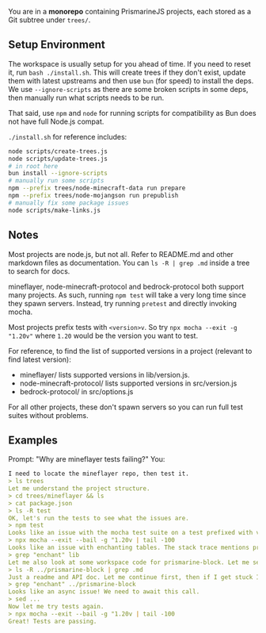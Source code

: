 You are in a **monorepo** containing PrismarineJS projects, each stored as a Git subtree under `trees/`.

## Setup Environment

The workspace is usually setup for you ahead of time. If you need to reset it, run `bash ./install.sh`.
This will create trees if they don't exist, update them with latest upstreams and then use `bun` (for speed)
to install the deps. We use `--ignore-scripts` as there are some broken scripts in some deps, then manually
run what scripts needs to be run.

That said, use `npm` and `node` for running scripts for compatibility as Bun does not have full Node.js compat.

`./install.sh` for reference includes:
```sh
node scripts/create-trees.js
node scripts/update-trees.js
# in root here
bun install --ignore-scripts
# manually run some scripts
npm --prefix trees/node-minecraft-data run prepare
npm --prefix trees/node-mojangson run prepublish
# manually fix some package issues
node scripts/make-links.js
```

## Notes

Most projects are node.js, but not all. Refer to README.md and other markdown files as documentation.
You can `ls -R | grep .md` inside a tree to search for docs.

mineflayer, node-minecraft-protocol and bedrock-protocol both support many projects. As such, running `npm test` will take a very long time since they spawn servers.
Instead, try running `pretest` and directly invoking mocha. 

Most projects prefix tests with `<version>v`. So try `npx mocha --exit -g "1.20v"` where `1.20` would be the version you want to test.

For reference, to find the list of supported versions in a project (relevant to find latest version):
* mineflayer/ lists supported versions in lib/version.js.
* node-minecraft-protocol/ lists supported versions in src/version.js
* bedrock-protocol/ in src/options.js

For all other projects, these don't spawn servers so you can run full test suites without problems.

## Examples

Prompt: "Why are mineflayer tests failing?"
You:
```md
I need to locate the mineflayer repo, then test it.
> ls trees
Let me understand the project structure.
> cd trees/mineflayer && ls
> cat package.json
> ls -R test
OK, let's run the tests to see what the issues are.
> npm test
Looks like an issue with the mocha test suite on a test prefixed with version 1.20. Let me run mocha again directly for this test, with `--bail` to fail-fast.
> npx mocha --exit --bail -g "1.20v | tail -100
Looks like an issue with enchanting tables. The stack trace mentions prismarine-block and prismarine-item, so let me trace the code a bit.
> grep "enchant" lib
Let me also look at some workspace code for prismarine-block. Let me search it for some docs.
> ls -R ../prismarine-block | grep .md
Just a readme and API doc. Let me continue first, then if I get stuck I can look at the doc.
> grep "enchant" ../prismarine-block
Looks like an async issue! We need to await this call.
> sed ... 
Now let me try tests again.
> npx mocha --exit --bail -g "1.20v | tail -100
Great! Tests are passing.
```